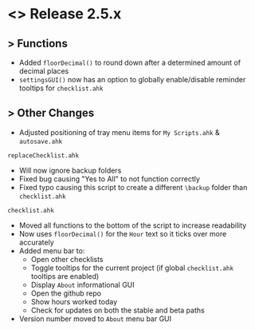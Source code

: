# <> Release 2.5.x

## > Functions
- Added `floorDecimal()` to round down after a determined amount of decimal places
- `settingsGUI()` now has an option to globally enable/disable reminder tooltips for `checklist.ahk`

## > Other Changes
- Adjusted positioning of tray menu items for `My Scripts.ahk` & `autosave.ahk`

`replaceChecklist.ahk`
- Will now ignore backup folders
- Fixed bug causing "Yes to All" to not function correctly
- Fixed typo causing this script to create a different `\backup` folder than `checklist.ahk`

`checklist.ahk`
- Moved all functions to the bottom of the script to increase readability
- Now uses `floorDecimal()` for the `Hour` text so it ticks over more accurately
- Added menu bar to:
    - Open other checklists
    - Toggle tooltips for the current project (if global `checklist.ahk` tooltips are enabled)
    - Display `About` informational GUI
    - Open the github repo
    - Show hours worked today
    - Check for updates on both the stable and beta paths
- Version number moved to `About` menu bar GUI